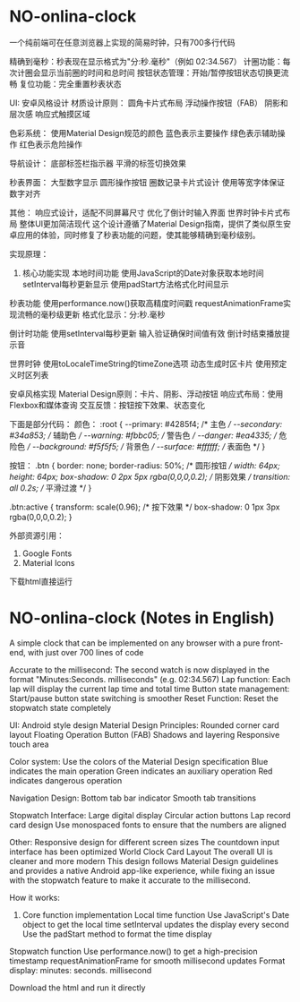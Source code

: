 # NO-onlina-clock
一个纯前端可在任意浏览器上实现的简易时钟，只有700多行代码   



精确到毫秒：秒表现在显示格式为"分:秒.毫秒"（例如 02:34.567）
计圈功能：每次计圈会显示当前圈的时间和总时间
按钮状态管理：开始/暂停按钮状态切换更流畅
复位功能：完全重置秒表状态

UI: 安卓风格设计
材质设计原则：
圆角卡片式布局
浮动操作按钮（FAB）
阴影和层次感
响应式触摸区域

色彩系统：
使用Material Design规范的颜色
蓝色表示主要操作
绿色表示辅助操作
红色表示危险操作

导航设计：
底部标签栏指示器
平滑的标签切换效果

秒表界面：
大型数字显示
圆形操作按钮
圈数记录卡片式设计
使用等宽字体保证数字对齐

其他：
响应式设计，适配不同屏幕尺寸
优化了倒计时输入界面
世界时钟卡片式布局
整体UI更加简洁现代
这个设计遵循了Material Design指南，提供了类似原生安卓应用的体验，同时修复了秒表功能的问题，使其能够精确到毫秒级别。



实现原理：

1. 核心功能实现
本地时间功能
使用JavaScript的Date对象获取本地时间
setInterval每秒更新显示
使用padStart方法格式化时间显示

秒表功能
使用performance.now()获取高精度时间戳
requestAnimationFrame实现流畅的毫秒级更新
格式化显示：分:秒.毫秒

倒计时功能
使用setInterval每秒更新
输入验证确保时间值有效
倒计时结束播放提示音

世界时钟
使用toLocaleTimeString的timeZone选项
动态生成时区卡片
使用预定义时区列表

安卓风格实现
Material Design原则：卡片、阴影、浮动按钮
响应式布局：使用Flexbox和媒体查询
交互反馈：按钮按下效果、状态变化

下面是部分代码：
颜色：
:root {
    --primary: #4285f4;     /* 主色 */
    --secondary: #34a853;   /* 辅助色 */
    --warning: #fbbc05;     /* 警告色 */
    --danger: #ea4335;      /* 危险色 */
    --background: #f5f5f5;  /* 背景色 */
    --surface: #ffffff;     /* 表面色 */
}

按钮：
.btn {
    border: none;
    border-radius: 50%;      /* 圆形按钮 */
    width: 64px;
    height: 64px;
    box-shadow: 0 2px 5px rgba(0,0,0,0.2); /* 阴影效果 */
    transition: all 0.2s;    /* 平滑过渡 */
}

.btn:active {
    transform: scale(0.96);  /* 按下效果 */
    box-shadow: 0 1px 3px rgba(0,0,0,0.2);
}

外部资源引用：

1. Google Fonts
2. Material Icons



下载html直接运行



# NO-onlina-clock (Notes in English)

A simple clock that can be implemented on any browser with a pure front-end, with just over 700 lines of code   



Accurate to the millisecond: The second watch is now displayed in the format "Minutes:Seconds. milliseconds" (e.g. 02:34.567)
Lap function: Each lap will display the current lap time and total time
Button state management: Start/pause button state switching is smoother
Reset Function: Reset the stopwatch state completely

UI: Android style design
Material Design Principles:
Rounded corner card layout
Floating Operation Button (FAB)
Shadows and layering
Responsive touch area

Color system:
Use the colors of the Material Design specification
Blue indicates the main operation
Green indicates an auxiliary operation
Red indicates dangerous operation

Navigation Design:
Bottom tab bar indicator
Smooth tab transitions

Stopwatch Interface:
Large digital display
Circular action buttons
Lap record card design
Use monospaced fonts to ensure that the numbers are aligned

Other:
Responsive design for different screen sizes
The countdown input interface has been optimized
World Clock Card Layout
The overall UI is cleaner and more modern
This design follows Material Design guidelines and provides a native Android app-like experience, while fixing an issue with the stopwatch feature to make it accurate to the millisecond.



How it works:

1. Core function implementation
Local time function
Use JavaScript's Date object to get the local time
setInterval updates the display every second
Use the padStart method to format the time display

Stopwatch function
Use performance.now() to get a high-precision timestamp
requestAnimationFrame for smooth millisecond updates
Format display: minutes: seconds. millisecond

Download the html and run it directly


